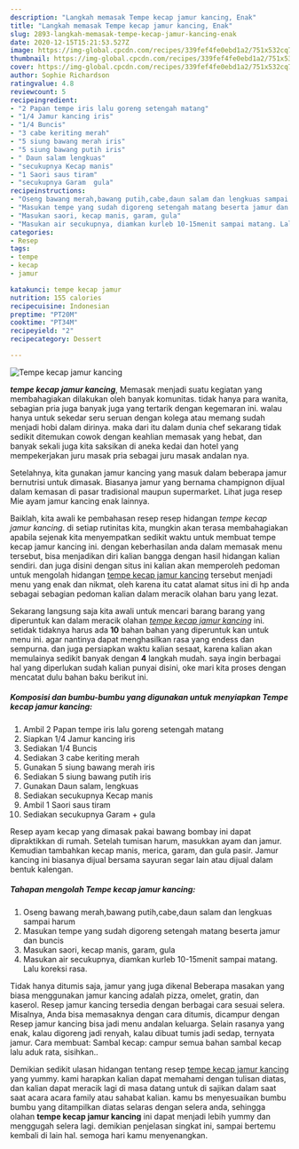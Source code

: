 ```yaml
---
description: "Langkah memasak Tempe kecap jamur kancing, Enak"
title: "Langkah memasak Tempe kecap jamur kancing, Enak"
slug: 2893-langkah-memasak-tempe-kecap-jamur-kancing-enak
date: 2020-12-15T15:21:53.527Z
image: https://img-global.cpcdn.com/recipes/339fef4fe0ebd1a2/751x532cq70/tempe-kecap-jamur-kancing-foto-resep-utama.jpg
thumbnail: https://img-global.cpcdn.com/recipes/339fef4fe0ebd1a2/751x532cq70/tempe-kecap-jamur-kancing-foto-resep-utama.jpg
cover: https://img-global.cpcdn.com/recipes/339fef4fe0ebd1a2/751x532cq70/tempe-kecap-jamur-kancing-foto-resep-utama.jpg
author: Sophie Richardson
ratingvalue: 4.8
reviewcount: 5
recipeingredient:
- "2 Papan tempe iris lalu goreng setengah matang"
- "1/4 Jamur kancing iris"
- "1/4 Buncis"
- "3 cabe keriting merah"
- "5 siung bawang merah iris"
- "5 siung bawang putih iris"
- " Daun salam lengkuas"
- "secukupnya Kecap manis"
- "1 Saori saus tiram"
- "secukupnya Garam  gula"
recipeinstructions:
- "Oseng bawang merah,bawang putih,cabe,daun salam dan lengkuas sampai harum"
- "Masukan tempe yang sudah digoreng setengah matang beserta jamur dan buncis"
- "Masukan saori, kecap manis, garam, gula"
- "Masukan air secukupnya, diamkan kurleb 10-15menit sampai matang. Lalu koreksi rasa."
categories:
- Resep
tags:
- tempe
- kecap
- jamur

katakunci: tempe kecap jamur 
nutrition: 155 calories
recipecuisine: Indonesian
preptime: "PT20M"
cooktime: "PT34M"
recipeyield: "2"
recipecategory: Dessert

---
```



![Tempe kecap jamur kancing](https://img-global.cpcdn.com/recipes/339fef4fe0ebd1a2/751x532cq70/tempe-kecap-jamur-kancing-foto-resep-utama.jpg)

<b><i>tempe kecap jamur kancing</i></b>, Memasak menjadi suatu kegiatan yang membahagiakan dilakukan oleh banyak komunitas. tidak hanya para wanita, sebagian pria juga banyak juga yang tertarik dengan kegemaran ini. walau hanya untuk sekedar seru seruan dengan kolega atau memang sudah menjadi hobi dalam dirinya. maka dari itu dalam dunia chef sekarang tidak sedikit ditemukan cowok dengan keahlian memasak yang hebat, dan banyak sekali juga kita saksikan di aneka kedai dan hotel yang mempekerjakan juru masak pria sebagai juru masak andalan nya.

Setelahnya, kita gunakan jamur kancing yang masuk dalam beberapa jamur bernutrisi untuk dimasak. Biasanya jamur yang bernama champignon dijual dalam kemasan di pasar tradisional maupun supermarket. Lihat juga resep Mie ayam jamur kancing enak lainnya.

Baiklah, kita awali ke pembahasan resep resep hidangan <i>tempe kecap jamur kancing</i>. di setiap rutinitas kita, mungkin akan terasa membahagiakan apabila sejenak kita menyempatkan sedikit waktu untuk membuat tempe kecap jamur kancing ini. dengan keberhasilan anda dalam memasak menu tersebut, bisa menjadikan diri kalian bangga dengan hasil hidangan kalian sendiri. dan juga disini dengan situs ini kalian akan memperoleh pedoman untuk mengolah hidangan <u>tempe kecap jamur kancing</u> tersebut menjadi menu yang enak dan nikmat, oleh karena itu catat alamat situs ini di hp anda sebagai sebagian pedoman kalian dalam meracik olahan baru yang lezat.


Sekarang langsung saja kita awali untuk mencari barang barang yang diperuntuk kan dalam meracik olahan <u><i>tempe kecap jamur kancing</i></u> ini. setidak tidaknya harus ada <b>10</b> bahan bahan yang diperuntuk kan untuk menu ini. agar nantinya dapat menghasilkan rasa yang endess dan sempurna. dan juga persiapkan waktu kalian sesaat, karena kalian akan memulainya sedikit banyak dengan <b>4</b> langkah mudah. saya ingin berbagai hal yang diperlukan sudah kalian punyai disini, oke mari kita proses dengan mencatat dulu bahan baku berikut ini.

<!--inarticleads1-->

##### Komposisi dan bumbu-bumbu yang digunakan untuk menyiapkan Tempe kecap jamur kancing:

1. Ambil 2 Papan tempe iris lalu goreng setengah matang
1. Siapkan 1/4 Jamur kancing iris
1. Sediakan 1/4 Buncis
1. Sediakan 3 cabe keriting merah
1. Gunakan 5 siung bawang merah iris
1. Sediakan 5 siung bawang putih iris
1. Gunakan  Daun salam, lengkuas
1. Sediakan secukupnya Kecap manis
1. Ambil 1 Saori saus tiram
1. Sediakan secukupnya Garam + gula


Resep ayam kecap yang dimasak pakai bawang bombay ini dapat dipraktikkan di rumah. Setelah tumisan harum, masukkan ayam dan jamur. Kemudian tambahkan kecap manis, merica, garam, dan gula pasir. Jamur kancing ini biasanya dijual bersama sayuran segar lain atau dijual dalam bentuk kalengan. 

<!--inarticleads2-->

##### Tahapan mengolah Tempe kecap jamur kancing:

1. Oseng bawang merah,bawang putih,cabe,daun salam dan lengkuas sampai harum
1. Masukan tempe yang sudah digoreng setengah matang beserta jamur dan buncis
1. Masukan saori, kecap manis, garam, gula
1. Masukan air secukupnya, diamkan kurleb 10-15menit sampai matang. Lalu koreksi rasa.


Tidak hanya ditumis saja, jamur yang juga dikenal Beberapa masakan yang biasa menggunakan jamur kancing adalah pizza, omelet, gratin, dan kaserol. Resep jamur kancing tersedia dengan berbagai cara sesuai selera. Misalnya, Anda bisa memasaknya dengan cara ditumis, dicampur dengan Resep jamur kancing bisa jadi menu andalan keluarga. Selain rasanya yang enak, kalau digoreng jadi renyah, kalau dibuat tumis jadi sedap, ternyata jamur. Cara membuat: Sambal kecap: campur semua bahan sambal kecap lalu aduk rata, sisihkan.. 

Demikian sedikit ulasan hidangan tentang resep <u>tempe kecap jamur kancing</u> yang yummy. kami harapkan kalian dapat memahami dengan tulisan diatas, dan kalian dapat meracik lagi di masa datang untuk di sajikan dalam saat saat acara acara family atau sahabat kalian. kamu bs menyesuaikan bumbu bumbu yang ditampilkan diatas selaras dengan selera anda, sehingga olahan <b>tempe kecap jamur kancing</b> ini dapat menjadi lebih yummy dan menggugah selera lagi. demikian penjelasan singkat ini, sampai bertemu kembali di lain hal. semoga hari kamu menyenangkan.
